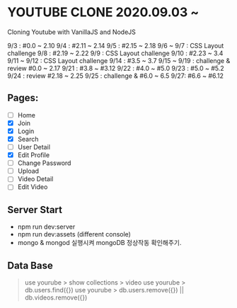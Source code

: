 # YOUTUBE CLONE 2020.09.03 ~

Cloning Youtube with VanillaJS and NodeJS

9/3 : #0.0 ~ 2.10
9/4 : #2.11 ~ 2.14
9/5 : #2.15 ~ 2.18
9/6 ~ 9/7 : CSS Layout challenge
9/8 : #2.19 ~ 2.22
9/9 : CSS Layout challenge
9/10 : #2.23 ~ 3.4
9/11 ~ 9/12 : CSS Layout challenge
9/14 : #3.5 ~ 3.7
9/15 ~ 9/19 : challenge & review #0.0 ~ 2.17
9/21 : #3.8 ~ #3.12
9/22 : #4.0 ~ #5.0
9/23 : #5.0 ~ #5.2
9/24 : review #2.18 ~ 2.25
9/25 : challenge & #6.0 ~ 6.5
9/27: #6.6 ~ #6.12

## Pages:

- [ ] Home
- [x] Join
- [x] Login
- [x] Search
- [ ] User Detail
- [x] Edit Profile
- [ ] Change Password
- [ ] Upload
- [ ] Video Detail
- [ ] Edit Video

## Server Start

- npm run dev:server
- npm run dev:assets (different console)
- mongo & mongod 실행시켜 mongoDB 정상작동 확인해주기.

## Data Base

> use yourube > show collections > video
> use yourube > db.users.find({})
> use yourube > db.users.remove({}) || db.videos.remove({})
